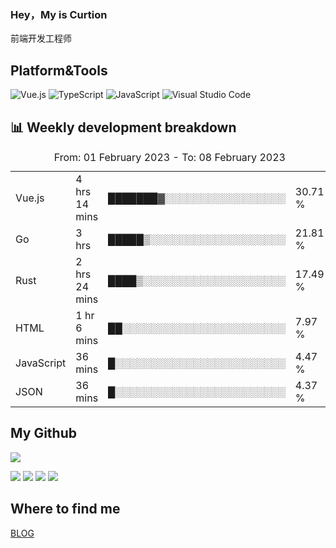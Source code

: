 ### Hey，My is Curtion
前端开发工程师
## Platform&Tools

![Vue.js](https://img.shields.io/badge/-Vue.js-4FC08D?style=flat-square&logo=Vue.js&logoColor=white)
![TypeScript](https://img.shields.io/badge/-TypeScript-007ACC?style=flat-square&logo=typescript&logoColor=white)
![JavaScript](https://img.shields.io/badge/-JavaScript-F7DF1E?style=flat-square&logo=javascript&logoColor=black)
![Visual Studio Code](https://img.shields.io/badge/-VSCode-007ACC?style=flat-square&logo=Visual-Studio-Code&logoColor=white)

## 📊 Weekly development breakdown

<!--START_SECTION:waka-->

<table><caption>From: 01 February 2023 - To: 08 February 2023</caption><tr><td>Vue.js</td><td>4 hrs 14 mins</td><td>███████▓░░░░░░░░░░░░░░░░░</td><td>30.71 %</td></tr><tr><td>Go</td><td>3 hrs</td><td>█████▒░░░░░░░░░░░░░░░░░░░</td><td>21.81 %</td></tr><tr><td>Rust</td><td>2 hrs 24 mins</td><td>████▒░░░░░░░░░░░░░░░░░░░░</td><td>17.49 %</td></tr><tr><td>HTML</td><td>1 hr 6 mins</td><td>██░░░░░░░░░░░░░░░░░░░░░░░</td><td>7.97 %</td></tr><tr><td>JavaScript</td><td>36 mins</td><td>█░░░░░░░░░░░░░░░░░░░░░░░░</td><td>4.47 %</td></tr><tr><td>JSON</td><td>36 mins</td><td>█░░░░░░░░░░░░░░░░░░░░░░░░</td><td>4.37 %</td></tr></table>

<!--END_SECTION:waka-->

## My Github

![](http://github-profile-summary-cards.vercel.app/api/cards/profile-details?username=curtion&theme=nord_bright)

![](http://github-profile-summary-cards.vercel.app/api/cards/stats?username=curtion&theme=nord_bright)
![](http://github-profile-summary-cards.vercel.app/api/cards/productive-time?username=curtion&theme=nord_bright&utcOffset=8)
![](http://github-profile-summary-cards.vercel.app/api/cards/repos-per-language?username=curtion&theme=nord_bright)
![](http://github-profile-summary-cards.vercel.app/api/cards/most-commit-language?username=curtion&theme=nord_bright)

## Where to find me

[BLOG](https://blog.3gxk.net)
